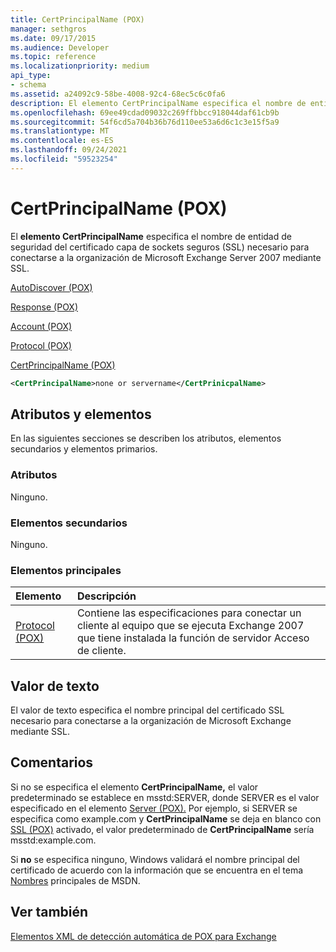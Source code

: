 ```yaml
---
title: CertPrincipalName (POX)
manager: sethgros
ms.date: 09/17/2015
ms.audience: Developer
ms.topic: reference
ms.localizationpriority: medium
api_type:
- schema
ms.assetid: a24092c9-58be-4008-92c4-68ec5c6c0fa6
description: El elemento CertPrincipalName especifica el nombre de entidad de seguridad del certificado capa de sockets seguros (SSL) necesario para conectarse a la organización de Microsoft Exchange Server 2007 mediante SSL.
ms.openlocfilehash: 69ee49cdad09032c269ffbbcc918044daf61cb9b
ms.sourcegitcommit: 54f6cd5a704b36b76d110ee53a6d6c1c3e15f5a9
ms.translationtype: MT
ms.contentlocale: es-ES
ms.lasthandoff: 09/24/2021
ms.locfileid: "59523254"
---
```

# <a name="certprincipalname-pox"></a>CertPrincipalName (POX)

El **elemento CertPrincipalName** especifica el nombre de entidad de seguridad del certificado capa de sockets seguros (SSL) necesario para conectarse a la organización de Microsoft Exchange Server 2007 mediante SSL. 
  
[AutoDiscover (POX)](autodiscover-pox.md)
  
[Response (POX)](response-pox.md)
  
[Account (POX)](account-pox.md)
  
[Protocol (POX)](protocol-pox.md)
  
[CertPrincipalName (POX)](certprincipalname-pox.md)
  
```xml
<CertPrincipalName>none or servername</CertPrinicpalName>
```

## <a name="attributes-and-elements"></a>Atributos y elementos

En las siguientes secciones se describen los atributos, elementos secundarios y elementos primarios.
  
### <a name="attributes"></a>Atributos

Ninguno.
  
### <a name="child-elements"></a>Elementos secundarios

Ninguno.
  
### <a name="parent-elements"></a>Elementos principales

|**Elemento**|**Descripción**|
|:-----|:-----|
|[Protocol (POX)](protocol-pox.md) <br/> |Contiene las especificaciones para conectar un cliente al equipo que se ejecuta Exchange 2007 que tiene instalada la función de servidor Acceso de cliente.  <br/> |
   
## <a name="text-value"></a>Valor de texto

El valor de texto especifica el nombre principal del certificado SSL necesario para conectarse a la organización de Microsoft Exchange mediante SSL.
  
## <a name="remarks"></a>Comentarios

Si no se especifica el elemento **CertPrincipalName,** el valor predeterminado se establece en msstd:SERVER, donde SERVER es el valor especificado en el elemento [Server (POX).](server-pox.md) Por ejemplo, si SERVER se especifica como example.com y **CertPrincipalName** se deja en blanco con [SSL (POX)](ssl-pox.md) activado, el valor predeterminado de **CertPrincipalName** sería msstd:example.com. 
  
Si **no** se especifica ninguno, Windows validará el nombre principal del certificado de acuerdo con la información que se encuentra en el tema [Nombres](https://go.microsoft.com/fwlink/?LinkId=93417) principales de MSDN. 
  
## <a name="see-also"></a>Ver también



[Elementos XML de detección automática de POX para Exchange](pox-autodiscover-xml-elements-for-exchange.md)

